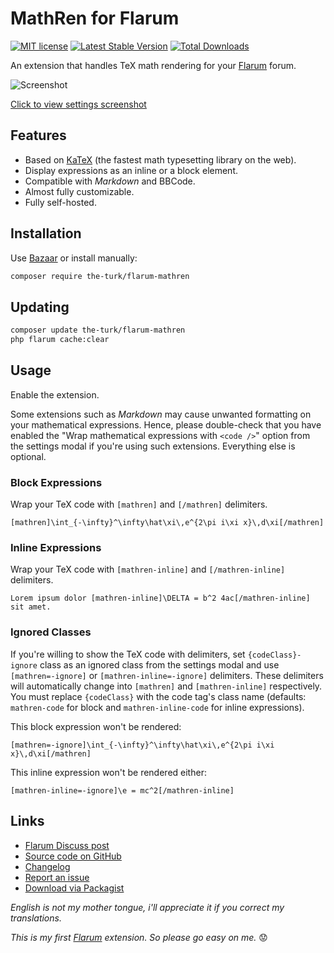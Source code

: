 # MathRen for Flarum

[![MIT license](https://img.shields.io/badge/license-MIT-blue.svg)](https://github.com/the-turk/flarum-mathren/blob/master/LICENSE) [![Latest Stable Version](https://img.shields.io/packagist/v/the-turk/flarum-mathren.svg)](https://packagist.org/packages/the-turk/flarum-mathren) [![Total Downloads](https://img.shields.io/packagist/dt/the-turk/flarum-mathren.svg)](https://packagist.org/packages/the-turk/flarum-mathren)

An extension that handles TeX math rendering for your [Flarum](https://github.com/flarum) forum.

![Screenshot](https://i.ibb.co/9H9jspH/post.png)

[Click to view settings screenshot](https://i.ibb.co/ScTd1WK/settings.png)

## Features

- Based on [KaTeX](https://github.com/KaTeX/KaTeX) (the fastest math typesetting library on the web).
- Display expressions as an inline or a block element.
- Compatible with _Markdown_ and BBCode.
- Almost fully customizable.
- Fully self-hosted.

## Installation

Use [Bazaar](https://discuss.flarum.org/d/5151) or install manually:

```bash
composer require the-turk/flarum-mathren
```

## Updating

```bash
composer update the-turk/flarum-mathren
php flarum cache:clear
```

## Usage

Enable the extension.

Some extensions such as _Markdown_ may cause unwanted formatting on your mathematical expressions. Hence, please double-check that you have enabled the "Wrap mathematical expressions with `<code />`" option from the settings modal if you're using such extensions. Everything else is optional.

### Block Expressions

Wrap your TeX code with `[mathren]` and `[/mathren]` delimiters.

```
[mathren]\int_{-\infty}^\infty\hat\xi\,e^{2\pi i\xi x}\,d\xi[/mathren]
```

### Inline Expressions

Wrap your TeX code with `[mathren-inline]` and `[/mathren-inline]` delimiters.

```
Lorem ipsum dolor [mathren-inline]\DELTA = b^2 4ac[/mathren-inline] sit amet.
```

### Ignored Classes

If you're willing to show the TeX code with delimiters, set `{codeClass}-ignore` class as an ignored class from the settings modal and use `[mathren=-ignore]` or `[mathren-inline=-ignore]` delimiters. These delimiters will automatically change into `[mathren]` and `[mathren-inline]` respectively. You must replace `{codeClass}` with the code tag's class name (defaults: `mathren-code` for block and `mathren-inline-code` for inline expressions).

This block expression won't be rendered:

```
[mathren=-ignore]\int_{-\infty}^\infty\hat\xi\,e^{2\pi i\xi x}\,d\xi[/mathren]
```

This inline expression won't be rendered either:

```
[mathren-inline=-ignore]\e = mc^2[/mathren-inline]
```

## Links

- [Flarum Discuss post](https://discuss.flarum.org/d/22439-mathren-tex-math-rendering)
- [Source code on GitHub](https://github.com/the-turk/flarum-mathren)
- [Changelog](https://github.com/the-turk/flarum-mathren/blob/master/CHANGELOG.md)
- [Report an issue](https://github.com/the-turk/flarum-mathren/issues)
- [Download via Packagist](https://packagist.org/packages/the-turk/flarum-mathren)

_English is not my mother tongue, i'll appreciate it if you correct my translations._

_This is my first [Flarum](https://github.com/flarum) extension. So please go easy on me._ 😟
